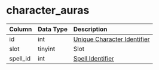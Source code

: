 # character\_auras

| Column | Data Type | Description |
| :--- | :--- | :--- |
| id | int | [Unique Character Identifier](character_data.md) |
| slot | tinyint | Slot |
| spell\_id | int | [Spell Identifier](../../../schema/categories/spells/spells_new.md) |

